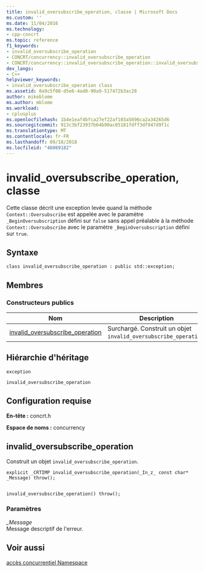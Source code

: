 ```yaml
---
title: invalid_oversubscribe_operation, classe | Microsoft Docs
ms.custom: ''
ms.date: 11/04/2016
ms.technology:
- cpp-concrt
ms.topic: reference
f1_keywords:
- invalid_oversubscribe_operation
- CONCRT/concurrency::invalid_oversubscribe_operation
- CONCRT/concurrency::invalid_oversubscribe_operation::invalid_oversubscribe_operation
dev_langs:
- C++
helpviewer_keywords:
- invalid_oversubscribe_operation class
ms.assetid: 0a9c5f08-d5e6-4ad0-90a9-517472b3ac28
author: mikeblome
ms.author: mblome
ms.workload:
- cplusplus
ms.openlocfilehash: 1b4e1eaf4bfca27ef22af103a5696ca2a34265d6
ms.sourcegitcommit: 913c3bf23937b64b90ac05181fdff3df947d9f1c
ms.translationtype: MT
ms.contentlocale: fr-FR
ms.lasthandoff: 09/18/2018
ms.locfileid: "46069182"
---
```

# <a name="invalidoversubscribeoperation-class"></a>invalid_oversubscribe_operation, classe
Cette classe décrit une exception levée quand la méthode `Context::Oversubscribe` est appelée avec le paramètre `_BeginOversubscription` défini sur `false` sans appel préalable à la méthode `Context::Oversubscribe` avec le paramètre `_BeginOversubscription` défini sur `true`.  
  
## <a name="syntax"></a>Syntaxe  
  
```  
class invalid_oversubscribe_operation : public std::exception;  
```  
  
## <a name="members"></a>Membres  
  
### <a name="public-constructors"></a>Constructeurs publics  
  
|Nom|Description|  
|----------|-----------------|  
|[invalid_oversubscribe_operation](#ctor)|Surchargé. Construit un objet `invalid_oversubscribe_operation`.|  
  
## <a name="inheritance-hierarchy"></a>Hiérarchie d'héritage  
 `exception`  
  
 `invalid_oversubscribe_operation`  
  
## <a name="requirements"></a>Configuration requise  
 **En-tête :** concrt.h  
  
 **Espace de noms :** concurrency  
  
##  <a name="ctor"></a> invalid_oversubscribe_operation 

 Construit un objet `invalid_oversubscribe_operation`.  
  
```  
explicit _CRTIMP invalid_oversubscribe_operation(_In_z_ const char* _Message) throw();

 
invalid_oversubscribe_operation() throw();
```  
  
### <a name="parameters"></a>Paramètres  
*_Message*<br/>
Message descriptif de l'erreur.  
  
## <a name="see-also"></a>Voir aussi  
 [accès concurrentiel Namespace](concurrency-namespace.md)
